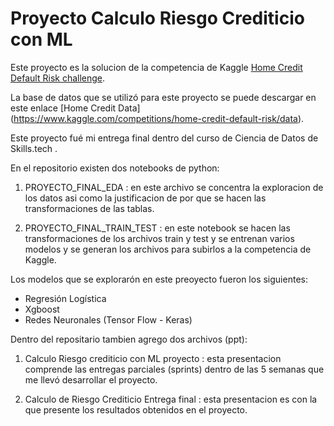 # Proyecto Calculo Riesgo Crediticio con ML

Este proyecto es la solucion de la competencia de Kaggle [Home Credit Default Risk challenge](https://www.kaggle.com/competitions/home-credit-default-risk).

La base de datos que se utilizó para este proyecto se puede descargar en este enlace [Home Credit Data] (https://www.kaggle.com/competitions/home-credit-default-risk/data).

Este proyecto fué mi entrega final dentro del curso de Ciencia de Datos de Skills.tech .

En el repositorio existen dos notebooks de python:

1. PROYECTO_FINAL_EDA : en este archivo se concentra la exploracion de los datos asi como la justificacion de por que se hacen las transformaciones de las tablas.

2. PROYECTO_FINAL_TRAIN_TEST : en este notebook se hacen las transformaciones de los archivos train y test y se entrenan varios modelos y se generan los archivos para subirlos a la competencia de Kaggle.

Los modelos que se explorarón en este preoyecto fueron los siguientes:

- Regresión Logística
- Xgboost
- Redes Neuronales (Tensor Flow - Keras)

Dentro del repositario tambien agrego dos archivos (ppt):

1. Calculo Riesgo crediticio con ML proyecto : esta presentacion comprende las entregas parciales (sprints) dentro de las 5 semanas que me llevó desarrollar el proyecto.

2. Calculo de Riesgo Crediticio Entrega final : esta presentacion es con la que presente los resultados obtenidos en el proyecto.
